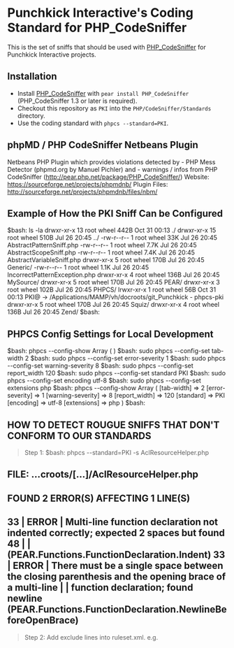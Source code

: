 Punchkick Interactive's Coding Standard for PHP_CodeSniffer
===========================================================

This is the set of sniffs that should be used with [PHP_CodeSniffer](http://pear.php.net/PHP_CodeSniffer) for Punchkick Interactive projects.


Installation
-----------------------------------------------------------

* Install [PHP_CodeSniffer](http://pear.php.net/PHP_CodeSniffer) with `pear install PHP_CodeSniffer` (PHP_CodeSniffer 1.3 or later is required).
* Checkout this repository as `PKI` into the `PHP/CodeSniffer/Standards` directory.
* Use the coding standard with `phpcs --standard=PKI`.


phpMD / PHP CodeSniffer Netbeans Plugin
-----------------------------------------------------------
Netbeans PHP Plugin which provides violations detected by - PHP Mess Detector
(phpmd.org by Manuel Pichler) and - warnings / infos from PHP CodeSniffer
(http://pear.php.net/package/PHP_CodeSniffer/)
Website: https://sourceforge.net/projects/phpmdnb/
Plugin Files: http://sourceforge.net/projects/phpmdnb/files/nbm/



Example of How the PKI Sniff Can be Configured
-----------------------------------------------------------

$bash:  ls -la
drwxr-xr-x  13 root  wheel   442B Oct 31 00:13 ./
drwxr-xr-x  15 root  wheel   510B Jul 26 20:45 ../
-rw-r--r--   1 root  wheel    33K Jul 26 20:45 AbstractPatternSniff.php
-rw-r--r--   1 root  wheel   7.7K Jul 26 20:45 AbstractScopeSniff.php
-rw-r--r--   1 root  wheel   7.4K Jul 26 20:45 AbstractVariableSniff.php
drwxr-xr-x   5 root  wheel   170B Jul 26 20:45 Generic/
-rw-r--r--   1 root  wheel   1.1K Jul 26 20:45 IncorrectPatternException.php
drwxr-xr-x   4 root  wheel   136B Jul 26 20:45 MySource/
drwxr-xr-x   5 root  wheel   170B Jul 26 20:45 PEAR/
drwxr-xr-x   3 root  wheel   102B Jul 26 20:45 PHPCS/
lrwxr-xr-x   1 root  wheel    56B Oct 31 00:13 PKI@ -> /Applications/MAMP/vh/docroots/git_Punchkick - phpcs-pki
drwxr-xr-x   5 root  wheel   170B Jul 26 20:45 Squiz/
drwxr-xr-x   4 root  wheel   136B Jul 26 20:45 Zend/
$bash:



PHPCS Config Settings for Local Development
-----------------------------------------------------------

$bash: phpcs --config-show
Array
(
)
$bash: sudo phpcs --config-set tab-width 2
$bash: sudo phpcs --config-set error-severity 1
$bash: sudo phpcs --config-set warning-severity 8
$bash: sudo phpcs --config-set report_width 120
$bash: sudo phpcs --config-set standard PKI
$bash: sudo phpcs --config-set encoding utf-8
$bash: sudo phpcs --config-set extensions php
$bash: phpcs --config-show
Array
(
    [tab-width] => 2
    [error-severity] => 1
    [warning-severity] => 8
    [report_width] => 120
    [standard] => PKI
    [encoding] => utf-8
    [extensions] => php
)
$bash:




HOW TO DETECT ROUGUE SNIFFS THAT DON'T CONFORM TO OUR STANDARDS
---------------------------------------------------------------
> Step 1:
$bash: phpcs --standard=PKI -s AclResourceHelper.php

FILE: ...croots/[...]/AclResourceHelper.php
------------------------------------------------------------------------------------------------------------------------
FOUND 2 ERROR(S) AFFECTING 1 LINE(S)
------------------------------------------------------------------------------------------------------------------------
 33 | ERROR | Multi-line function declaration not indented correctly; expected 2 spaces but found 48
    |       | (PEAR.Functions.FunctionDeclaration.Indent)
 33 | ERROR | There must be a single space between the closing parenthesis and the opening brace of a multi-line
    |       | function declaration; found newline (PEAR.Functions.FunctionDeclaration.NewlineBeforeOpenBrace)
------------------------------------------------------------------------------------------------------------------------

> Step 2:
Add exclude lines into ruleset.xml. e.g. <exclude name="PEAR.Functions.FunctionDeclaration.NewlineBeforeOpenBrace"/>